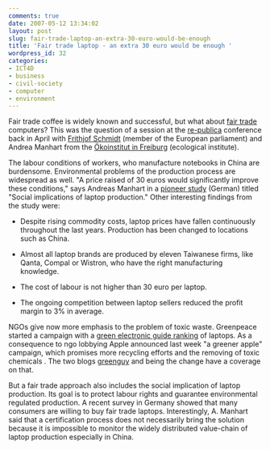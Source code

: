 ```yaml
---
comments: true
date: 2007-05-12 13:34:02
layout: post
slug: fair-trade-laptop-an-extra-30-euro-would-be-enough
title: 'Fair trade laptop - an extra 30 euro would be enough '
wordpress_id: 32
categories:
- ICT4D
- business
- civil-society
- computer
- environment
---
```


Fair trade coffee is widely known and successful, but what about [fair trade](http://en.wikipedia.org/wiki/Fair_trade) computers? This was the question of  a session at the [re-publica](http://www.re-publica.de/) conference back in April with [Frithjof Schmidt](http://www.frithjof-schmidt.de/) (member of the European parliament) and Andrea Manhart from the [Ökoinstitut in Freiburg](http://www.oeko.de) (ecological institute).

The labour conditions of workers, who manufacture notebooks in China are burdensome. Environmental problems of the production process are widespread as well. "A price raised of 30 euros would significantly improve these conditions," says Andreas Manhart in a [pioneer study](http://www.oeko.de/oekodoc/291/2006-010-de.pdf) (German) titled "Social implications of laptop production." Other interesting findings from the study were:



	
  * Despite rising commodity costs, laptop prices have fallen continuously throughout the last years. Production has been changed to locations such as China.

	
  * Almost all laptop brands are produced by eleven Taiwanese firms, like Qanta, Compal or Wistron, who have the right manufacturing knowledge.

	
  * The cost of labour is not higher than 30 euro per laptop.

	
  * The ongoing competition between laptop sellers reduced the profit margin to 3% in average.


NGOs give now more emphasis to the problem of toxic waste. Greenpeace started a campaign with a [green electronic guide ranking](http://www.greenpeace.org/international/campaigns/toxics/electronics/how-the-companies-line-up) of laptops. As a consequence to ngo lobbying Apple announced last week "a greener apple" campaign, which promises more recycling efforts and the removing of toxic chemicals . The two blogs [greenguy](http://thegreenguy.typepad.com/thegreenguy/2007/05/greenpeaces_gre.html) and being the change have a coverage on that.

But a fair trade approach also includes the social implication of laptop production. Its goal is to protect labour rights and guarantee environmental regulated production. A recent survey in Germany showed that many consumers are willing to buy fair trade laptops. Interestingly, A. Manhart said that a certification process does not necessarily bring the solution because it is impossible to monitor the widely distributed value-chain of laptop production especially in China.
